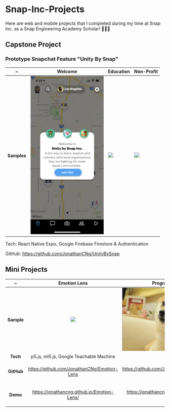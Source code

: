 # Snap-Inc-Projects

Here are web and mobile projects that I completed during my time at Snap Inc. as a Snap Engineering Academy Scholar! 👻👨‍🎓

## Capstone Project


### Prototype Snapchat Feature "Unity By Snap"

~ | Welcome | Education | Non-Profit |
|---|---|---|---|
**Samples** | <img src="Samples/UnityBySnap.png" height="500"/> | <img src="Samples/BitmojiWalkthroughDemo.gif" height="500"/> | <img src="Samples/CoCoDemo.gif" height="500"/> |

Tech: React Native Expo, Google Firebase Firestore & Authentication

GitHub: https://github.com/JonathanCNg/UnityBySnap


## Mini Projects

~ | Emotion Lens | Programmer Doge | Seaside Bakery
:-------------------------:|:-------------------------:|:-------------------------:|:-------------------------:
**Sample** | <img src="Samples/fulldemo.gif" height="200"/> | <img src="Samples/doge-sample.gif" height="200"/> | <img src="Samples/seaside-sample.gif" height="200"/>
**Tech** | p5.js, ml5.js, Google Teachable Machine | p5.js | HTML/CSS/JS
**GitHub** | https://github.com/JonathanCNg/Emotion-Lens | https://github.com/JonathanCNg/Programmer-Doge | https://github.com/Snap-Engineering-Academy-2021/food-town/tree/main/jonathan
**Demo** | https://jonathancng.github.io/Emotion-Lens/ | https://jonathancng.github.io/Programmer-Doge/ | https://snap-engineering-academy-2021.github.io/food-town/jonathan/index.html